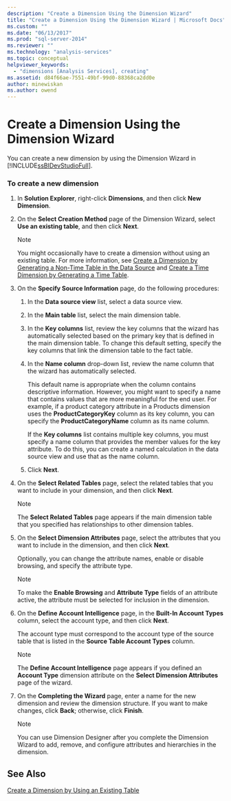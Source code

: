 ```yaml
---
description: "Create a Dimension Using the Dimension Wizard"
title: "Create a Dimension Using the Dimension Wizard | Microsoft Docs"
ms.custom: ""
ms.date: "06/13/2017"
ms.prod: "sql-server-2014"
ms.reviewer: ""
ms.technology: "analysis-services"
ms.topic: conceptual
helpviewer_keywords: 
  - "dimensions [Analysis Services], creating"
ms.assetid: d84f66ae-7551-49bf-99d0-88368ca2dd0e
author: minewiskan
ms.author: owend
---
```

# Create a Dimension Using the Dimension Wizard
  You can create a new dimension by using the Dimension Wizard in [!INCLUDE[ssBIDevStudioFull](../../includes/ssbidevstudiofull-md.md)].  
  
### To create a new dimension  
  
1.  In **Solution Explorer**, right-click **Dimensions**, and then click **New Dimension**.  
  
2.  On the **Select Creation Method** page of the Dimension Wizard, select **Use an existing table**, and then click **Next**.  
  
    > [!NOTE]  
    >  You might occasionally have to create a dimension without using an existing table. For more information, see [Create a Dimension by Generating a Non-Time Table in the Data Source](create-a-dimension-by-generating-a-non-time-table-in-the-data-source.md) and [Create a Time Dimension by Generating a Time Table](create-a-time-dimension-by-generating-a-time-table.md).  
  
3.  On the **Specify Source Information** page, do the following procedures:  
  
    1.  In the **Data source view** list, select a data source view.  
  
    2.  In the **Main table** list, select the main dimension table.  
  
    3.  In the **Key columns** list, review the key columns that the wizard has automatically selected based on the primary key that is defined in the main dimension table. To change this default setting, specify the key columns that link the dimension table to the fact table.  
  
    4.  In the **Name column** drop-down list, review the name column that the wizard has automatically selected.  
  
         This default name is appropriate when the column contains descriptive information. However, you might want to specify a name that contains values that are more meaningful for the end user. For example, if a product category attribute in a Products dimension uses the **ProductCategoryKey** column as its key column, you can specify the **ProductCategoryName** column as its name column.  
  
         If the **Key columns** list contains multiple key columns, you must specify a name column that provides the member values for the key attribute. To do this, you can create a named calculation in the data source view and use that as the name column.  
  
    5.  Click **Next**.  
  
4.  On the **Select Related Tables** page, select the related tables that you want to include in your dimension, and then click **Next**.  
  
    > [!NOTE]  
    >  The **Select Related Tables** page appears if the main dimension table that you specified has relationships to other dimension tables.  
  
5.  On the **Select Dimension Attributes** page, select the attributes that you want to include in the dimension, and then click **Next**.  
  
     Optionally, you can change the attribute names, enable or disable browsing, and specify the attribute type.  
  
    > [!NOTE]  
    >  To make the **Enable Browsing** and **Attribute Type** fields of an attribute active, the attribute must be selected for inclusion in the dimension.  
  
6.  On the **Define Account Intelligence** page, in the **Built-In Account Types** column, select the account type, and then click **Next**.  
  
     The account type must correspond to the account type of the source table that is listed in the **Source Table Account Types** column.  
  
    > [!NOTE]  
    >  The **Define Account Intelligence** page appears if you defined an **Account Type** dimension attribute on the **Select Dimension Attributes** page of the wizard.  
  
7.  On the **Completing the Wizard** page, enter a name for the new dimension and review the dimension structure. If you want to make changes, click **Back**; otherwise, click **Finish**.  
  
    > [!NOTE]  
    >  You can use Dimension Designer after you complete the Dimension Wizard to add, remove, and configure attributes and hierarchies in the dimension.  
  
## See Also  
 [Create a Dimension by Using an Existing Table](create-a-dimension-by-using-an-existing-table.md)  
  
  
